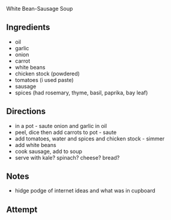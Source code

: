 White Bean-Sausage Soup

## Ingredients
* oil
* garlic
* onion
* carrot
* white beans
* chicken stock (powdered)
* tomatoes (i used paste)
* sausage
* spices (had rosemary, thyme, basil, paprika, bay leaf)

## Directions
* in a pot - saute onion and garlic in oil
* peel, dice then add carrots to pot - saute
* add tomatoes, water and spices and chicken stock - simmer
* add white beans
* cook sausage, add to soup
* serve with kale? spinach? cheese? bread?

## Notes
* hidge podge of internet ideas and what was in cupboard

## Attempt
